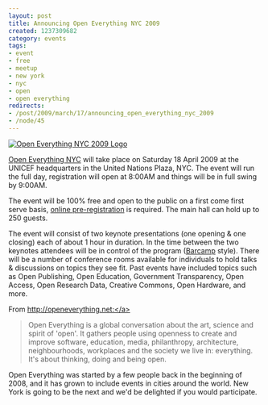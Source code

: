 ```yaml
--- 
layout: post
title: Announcing Open Everything NYC 2009
created: 1237309682
category: events
tags:
- event
- free
- meetup
- new york
- nyc
- open
- open everything
redirects:
- /post/2009/march/17/announcing_open_everything_nyc_2009
- /node/45
---
```

<a href="http://www.flickr.com/photos/johndbritton/3357390240"><img alt="Open Everything NYC 2009 Logo" src="http://farm4.static.flickr.com/3425/3357390240_17253fa97d.jpg" /></a>

<a href="http://nyc.openeverything.us">Open Everything NYC</a> will take place on Saturday 18 April 2009 at the UNICEF headquarters in the United Nations Plaza, NYC. The event will run the full day, registration will open at 8:00AM and things will be in full swing by 9:00AM.

The event will be 100% free and open to the public on a first come first serve basis, <a href="http://nyc.openeverything.us/#registration">online pre-registration</a> is required. The main hall can hold up to 250 guests.

The event will consist of two keynote presentations (one opening & one closing) each of about 1 hour in duration. In the time between the two keynotes attendees will be in control of the program (<a href="http://barcamp.org">Barcamp</a> style). There will be a number of conference rooms available for individuals to hold talks & discussions on topics they see fit. Past events have included topics such as Open Publishing, Open Education, Government Transparency, Open Access, Open Research Data, Creative Commons, Open Hardware, and more.

From <a href="http://openeverything.net">http://openeverything.net:</a>

<blockquote>Open Everything is a global conversation about the art, science and spirit of 'open'. It gathers people using openness to create and improve software, education, media, philanthropy, architecture, neighbourhoods, workplaces and the society we live in: everything. It's about thinking, doing and being open.</blockquote>

Open Everything was started by a few people back in the beginning of 2008, and it has grown to include events in cities around the world. New York is going to be the next and we'd be delighted if you would participate. 

